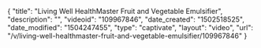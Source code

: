 {
    "title": "Living Well HealthMaster Fruit and Vegetable Emulsifier",
    "description": "",
    "videoid": "109967846",
    "date_created": "1502518525",
    "date_modified": "1504247455",
    "type": "captivate",
    "layout": "video",
    "url": "\/v\/living-well-healthmaster-fruit-and-vegetable-emulsifier\/109967846"
}
